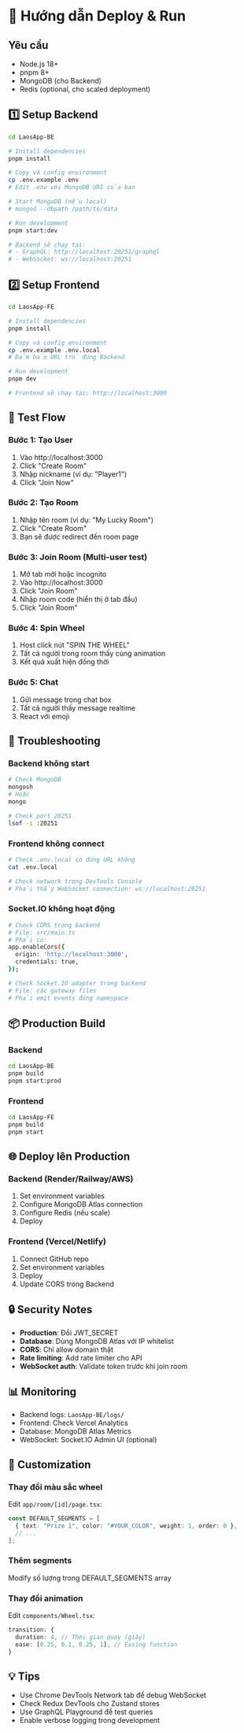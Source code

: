 # 🚀 Hướng dẫn Deploy & Run

## Yêu cầu

- Node.js 18+
- pnpm 8+
- MongoDB (cho Backend)
- Redis (optional, cho scaled deployment)

## 1️⃣ Setup Backend

```bash
cd LaosApp-BE

# Install dependencies
pnpm install

# Copy và config environment
cp .env.example .env
# Edit .env với MongoDB URI của bạn

# Start MongoDB (nếu local)
# mongod --dbpath /path/to/data

# Run development
pnpm start:dev

# Backend sẽ chạy tại:
# - GraphQL: http://localhost:20251/graphql
# - WebSocket: ws://localhost:20251
```

## 2️⃣ Setup Frontend

```bash
cd LaosApp-FE

# Install dependencies
pnpm install

# Copy và config environment
cp .env.example .env.local
# Đảm bảo URL trỏ đúng Backend

# Run development
pnpm dev

# Frontend sẽ chạy tại: http://localhost:3000
```

## 🎯 Test Flow

### Bước 1: Tạo User

1. Vào http://localhost:3000
2. Click "Create Room"
3. Nhập nickname (ví dụ: "Player1")
4. Click "Join Now"

### Bước 2: Tạo Room

1. Nhập tên room (ví dụ: "My Lucky Room")
2. Click "Create Room"
3. Bạn sẽ được redirect đến room page

### Bước 3: Join Room (Multi-user test)

1. Mở tab mới hoặc incognito
2. Vào http://localhost:3000
3. Click "Join Room"
4. Nhập room code (hiển thị ở tab đầu)
5. Click "Join Room"

### Bước 4: Spin Wheel

1. Host click nút "SPIN THE WHEEL"
2. Tất cả người trong room thấy cùng animation
3. Kết quả xuất hiện đồng thời

### Bước 5: Chat

1. Gửi message trong chat box
2. Tất cả người thấy message realtime
3. React với emoji

## 🐛 Troubleshooting

### Backend không start

```bash
# Check MongoDB
mongosh
# Hoặc
mongo

# Check port 20251
lsof -i :20251
```

### Frontend không connect

```bash
# Check .env.local có đúng URL không
cat .env.local

# Check network trong DevTools Console
# Phải thấy WebSocket connection: ws://localhost:20251
```

### Socket.IO không hoạt động

```bash
# Check CORS trong backend
# File: src/main.ts
# Phải có:
app.enableCors({
  origin: 'http://localhost:3000',
  credentials: true,
});

# Check Socket.IO adapter trong backend
# File: các gateway files
# Phải emit events đúng namespace
```

## 📦 Production Build

### Backend

```bash
cd LaosApp-BE
pnpm build
pnpm start:prod
```

### Frontend

```bash
cd LaosApp-FE
pnpm build
pnpm start
```

## 🌐 Deploy lên Production

### Backend (Render/Railway/AWS)

1. Set environment variables
2. Configure MongoDB Atlas connection
3. Configure Redis (nếu scale)
4. Deploy

### Frontend (Vercel/Netlify)

1. Connect GitHub repo
2. Set environment variables
3. Deploy
4. Update CORS trong Backend

## 🔒 Security Notes

- **Production**: Đổi JWT_SECRET
- **Database**: Dùng MongoDB Atlas với IP whitelist
- **CORS**: Chỉ allow domain thật
- **Rate limiting**: Add rate limiter cho API
- **WebSocket auth**: Validate token trước khi join room

## 📊 Monitoring

- Backend logs: `LaosApp-BE/logs/`
- Frontend: Check Vercel Analytics
- Database: MongoDB Atlas Metrics
- WebSocket: Socket.IO Admin UI (optional)

## 🎨 Customization

### Thay đổi màu sắc wheel

Edit `app/room/[id]/page.tsx`:

```typescript
const DEFAULT_SEGMENTS = [
  { text: "Prize 1", color: "#YOUR_COLOR", weight: 1, order: 0 },
  // ...
];
```

### Thêm segments

Modify số lượng trong DEFAULT_SEGMENTS array

### Thay đổi animation

Edit `components/Wheel.tsx`:

```typescript
transition: {
  duration: 4, // Thời gian quay (giây)
  ease: [0.25, 0.1, 0.25, 1], // Easing function
}
```

## 💡 Tips

- Use Chrome DevTools Network tab để debug WebSocket
- Check Redux DevTools cho Zustand stores
- Use GraphQL Playground để test queries
- Enable verbose logging trong development
